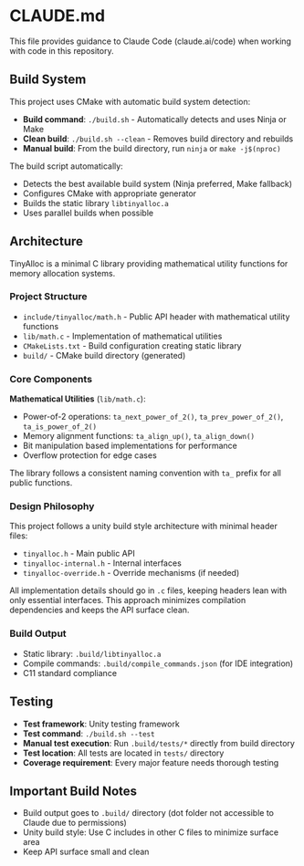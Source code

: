 # CLAUDE.md

This file provides guidance to Claude Code (claude.ai/code) when working with code in this repository.

## Build System

This project uses CMake with automatic build system detection:

- **Build command**: `./build.sh` - Automatically detects and uses Ninja or Make
- **Clean build**: `./build.sh --clean` - Removes build directory and rebuilds
- **Manual build**: From the build directory, run `ninja` or `make -j$(nproc)`

The build script automatically:
- Detects the best available build system (Ninja preferred, Make fallback)
- Configures CMake with appropriate generator
- Builds the static library `libtinyalloc.a`
- Uses parallel builds when possible

## Architecture

TinyAlloc is a minimal C library providing mathematical utility functions for memory allocation systems.

### Project Structure

- `include/tinyalloc/math.h` - Public API header with mathematical utility functions
- `lib/math.c` - Implementation of mathematical utilities
- `CMakeLists.txt` - Build configuration creating static library
- `build/` - CMake build directory (generated)

### Core Components

**Mathematical Utilities** (`lib/math.c`):
- Power-of-2 operations: `ta_next_power_of_2()`, `ta_prev_power_of_2()`, `ta_is_power_of_2()`
- Memory alignment functions: `ta_align_up()`, `ta_align_down()`
- Bit manipulation based implementations for performance
- Overflow protection for edge cases

The library follows a consistent naming convention with `ta_` prefix for all public functions.

### Design Philosophy

This project follows a unity build style architecture with minimal header files:

- `tinyalloc.h` - Main public API
- `tinyalloc-internal.h` - Internal interfaces 
- `tinyalloc-override.h` - Override mechanisms (if needed)

All implementation details should go in `.c` files, keeping headers lean with only essential interfaces. This approach minimizes compilation dependencies and keeps the API surface clean.

### Build Output

- Static library: `.build/libtinyalloc.a`
- Compile commands: `.build/compile_commands.json` (for IDE integration)
- C11 standard compliance

## Testing

- **Test framework**: Unity testing framework
- **Test command**: `./build.sh --test` 
- **Manual test execution**: Run `.build/tests/*` directly from build directory
- **Test location**: All tests are located in `tests/` directory
- **Coverage requirement**: Every major feature needs thorough testing

## Important Build Notes

- Build output goes to `.build/` directory (dot folder not accessible to Claude due to permissions)
- Unity build style: Use C includes in other C files to minimize surface area
- Keep API surface small and clean